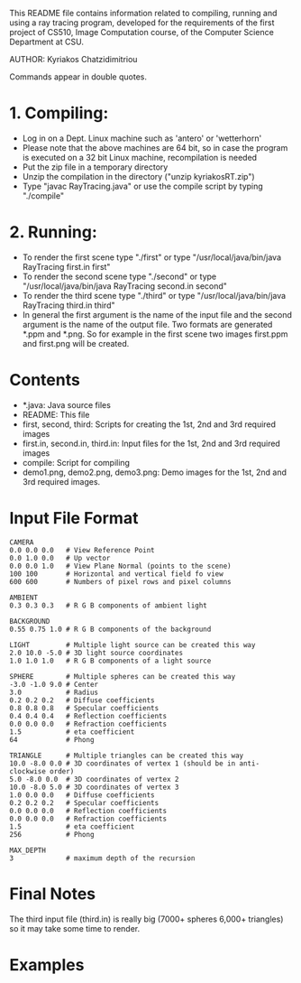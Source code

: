 This README file contains information related to compiling, running and
using a ray tracing program, developed for the requirements of the first
project of CS510, Image Computation course, of the Computer Science 
Department at CSU.

AUTHOR: Kyriakos Chatzidimitriou

Commands appear in double quotes.

# 1. Compiling:

- Log in on a Dept. Linux machine such as 'antero' or 'wetterhorn'
- Please note that the above machines are 64 bit, so in case the program
is executed on a 32 bit Linux machine, recompilation is needed
- Put the zip file in a temporary directory
- Unzip the compilation in the directory ("unzip kyriakosRT.zip")
- Type "javac RayTracing.java" or use the compile script by 
typing "./compile"

# 2. Running:

- To render the first scene type "./first" or type
"/usr/local/java/bin/java RayTracing first.in first"
- To render the second scene type "./second" or type
"/usr/local/java/bin/java RayTracing second.in second"
- To render the third scene type "./third" or type
"/usr/local/java/bin/java RayTracing third.in third"
- In general the first argument is the name of the input file and the second
argument is the name of the output file. Two formats are generated *.ppm and
*.png. So for example in the first scene two images first.ppm and first.png 
will be created.

# Contents
- *.java: Java source files
- README: This file
- first, second, third: Scripts for creating the 1st, 2nd and 3rd required 
images
- first.in, second.in, third.in: Input files  for the 1st, 2nd and 3rd required 
images 
- compile: Script for compiling
- demo1.png, demo2.png, demo3.png: Demo images for the 1st, 2nd and 3rd required 
images.

# Input File Format

    CAMERA
    0.0 0.0 0.0   # View Reference Point
    0.0 1.0 0.0   # Up vector
    0.0 0.0 1.0   # View Plane Normal (points to the scene)
    100 100       # Horizontal and vertical field fo view
    600 600       # Numbers of pixel rows and pixel columns

    AMBIENT
    0.3 0.3 0.3   # R G B components of ambient light

    BACKGROUND
    0.55 0.75 1.0 # R G B components of the background

    LIGHT         # Multiple light source can be created this way
    2.0 10.0 -5.0 # 3D light source coordinates
    1.0 1.0 1.0   # R G B components of a light source

    SPHERE        # Multiple spheres can be created this way
    -3.0 -1.0 9.0 # Center
    3.0           # Radius
    0.2 0.2 0.2   # Diffuse coefficients
    0.8 0.8 0.8   # Specular coefficients
    0.4 0.4 0.4   # Reflection coefficients
    0.0 0.0 0.0   # Refraction coefficients
    1.5           # eta coefficient
    64            # Phong

    TRIANGLE      # Multiple triangles can be created this way
    10.0 -8.0 0.0 # 3D coordinates of vertex 1 (should be in anti-clockwise order)
    5.0 -8.0 0.0  # 3D coordinates of vertex 2
    10.0 -8.0 5.0 # 3D coordinates of vertex 3
    1.0 0.0 0.0   # Diffuse coefficients
    0.2 0.2 0.2   # Specular coefficients
    0.0 0.0 0.0   # Reflection coefficients
    0.0 0.0 0.0   # Refraction coefficients
    1.5           # eta coefficient
    256           # Phong

    MAX_DEPTH
    3             # maximum depth of the recursion

# Final Notes
The third input file (third.in) is really big (7000+ spheres 6,000+ triangles)
so it may take some time to render.

# Examples


